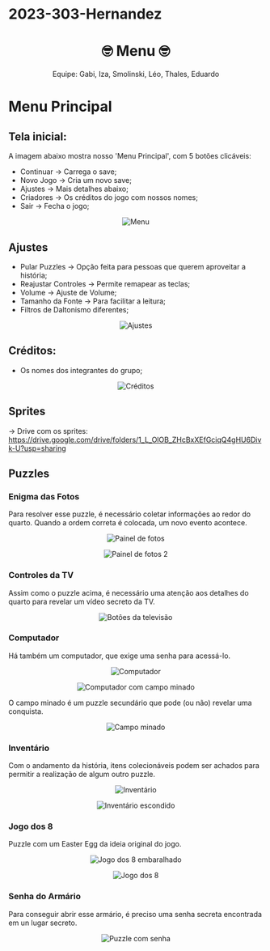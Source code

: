# 2023-303-Hernandez
<!-- # 2022-303-NomeASerDefinido -->

<h1 align="center">🤓 Menu 🤓</h1>

<p align="center"> Equipe: Gabi, Iza, Smolinski, Léo, Thales, Eduardo </p>

# Menu Principal 

## Tela inicial:
A imagem abaixo mostra nosso 'Menu Principal', com 5 botões clicáveis:
- Continuar -> Carrega o save;
- Novo Jogo -> Cria um novo save;
- Ajustes -> Mais detalhes abaixo;
- Criadores -> Os créditos do jogo com nossos nomes;
- Sair -> Fecha o jogo;

<p align="center"><img src="Imagens/1.png" alt="Menu"</p>
	
## Ajustes
- Pular Puzzles -> Opção feita para pessoas que querem aproveitar a história;
- Reajustar Controles -> Permite remapear as teclas;
- Volume -> Ajuste de Volume;
- Tamanho da Fonte -> Para facilitar a leitura;
- Filtros de Daltonismo diferentes;
	
<p align="center"><img src="Imagens/2.png" alt="Ajustes"></p>

## Créditos:
- Os nomes dos integrantes do grupo;
<p align="center"><img src="Imagens/3.png" alt="Créditos"></p>

## Sprites
-> Drive com os sprites: https://drive.google.com/drive/folders/1_L_OlOB_ZHcBxXEfGciqQ4gHU6Divk-U?usp=sharing

## Puzzles
### Enigma das Fotos
Para resolver esse puzzle, é necessário coletar informações ao redor do quarto. Quando a ordem correta é colocada, um novo evento acontece.
<p align="center"><img src="Imagens/PainelDeFotos.png" alt="Painel de fotos"</p>
<p align="center"><img src="Imagens/PaineldeFotos2.png" alt="Painel de fotos 2"</p>

### Controles da TV
Assim como o puzzle acima, é necessário uma atenção aos detalhes do quarto para revelar um vídeo secreto da TV. 
<p align="center"><img src="Imagens/BotõesTV.png" alt="Botôes da televisão"</p>

### Computador
Há também um computador, que exige uma senha para acessá-lo.
<p align="center"><img src="Imagens/Computador.png" alt="Computador"</p>
<p align="center"><img src="Imagens/PC.png" alt="Computador com campo minado"</p>
	
O campo minado é um puzzle secundário que pode (ou não) revelar uma conquista.
<p align="center"><img src="Imagens/Minas.png" alt="Campo minado"</p>

### Inventário
Com o andamento da história, itens colecionáveis podem ser achados para permitir a realização de algum outro puzzle.
<p align="center"><img src="Imagens/Inventario.png" alt="Inventário"</p>
<p align="center"><img src="Imagens/Inventario2.png" alt="Inventário escondido"</p>


### Jogo dos 8
Puzzle com um Easter Egg da ideia original do jogo.
<p align="center"><img src="Imagens/JogoDos8Embaralhado.png" alt="Jogo dos 8 embaralhado"</p>
<p align="center"><img src="Imagens/JogoDos8.png" alt="Jogo dos 8"</p>

### Senha do Armário
Para conseguir abrir esse armário, é preciso uma senha secreta encontrada em un lugar secreto.
<p align="center"><img src="Imagens/PuzzleSenha.png" alt="Puzzle com senha"</p>
